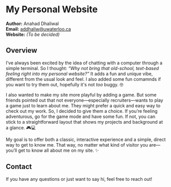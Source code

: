 # My Personal Website

**Author:** Anahad Dhaliwal  
**Email:** [addhaliw@uwaterloo.ca](mailto:addhaliw@uwaterloo.ca)  
**Website:** *(To be decided)*

## Overview
I’ve always been excited by the idea of chatting with a computer through a simple terminal. So I thought: *“Why not bring that old-school, text-based feeling right into my personal website?”* It adds a fun and unique vibe, different from the usual look and feel. I also added some fun comamnds if you want to try them out, hopefully it's not _too_ buggy. 🤓

I also wanted to make my site more playful by adding a game. But some friends pointed out that not everyone—especially recruiters—wants to play a game just to learn about me. They might prefer a quick and easy way to check out my work. So, I decided to give them a choice. If you’re feeling adventurous, go for the game mode and have some fun. If not, you can stick to a straightforward layout that shows my projects and background at a glance. 🎮💻

My goal is to offer both a classic, interactive experience and a simple, direct way to get to know me. That way, no matter what kind of visitor you are—you’ll get to know all about me on my site. ✨

## Contact
If you have any questions or just want to say hi, feel free to reach out!
